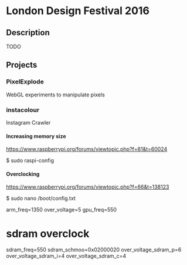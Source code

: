 # London Design Festival 2016 

## Description 
TODO

## Projects 
### PixelExplode 
WebGL experiments to manipulate pixels 

### instacolour
Instagram Crawler 

#### Increasing memory size
https://www.raspberrypi.org/forums/viewtopic.php?f=81&t=60024

$ sudo raspi-config

#### Overclocking 
https://www.raspberrypi.org/forums/viewtopic.php?f=66&t=138123

$ sudo nano /boot/config.txt

arm_freq=1350
over_voltage=5
gpu_freq=550

# sdram overclock
sdram_freq=550
sdram_schmoo=0x02000020
over_voltage_sdram_p=6
over_voltage_sdram_i=4
over_voltage_sdram_c=4